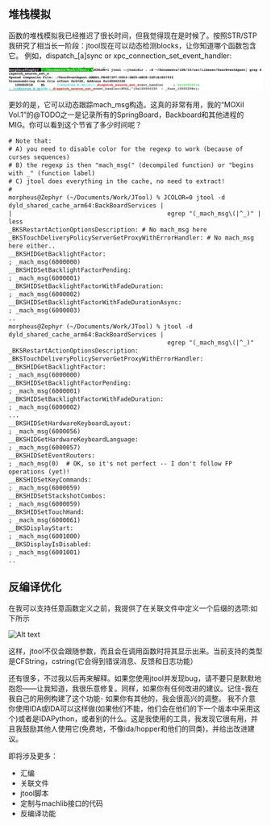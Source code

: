 ## 堆栈模拟 

函数的堆栈模拟我已经推迟了很长时间，但我觉得现在是时候了。按照STR/STP 我研究了相当长一阶段：jtool现在可以动态检测blocks，让你知道哪个函数包含它。
例如，dispatch_[a]sync or xpc_connection_set_event_handler:


![Alt text](./jtoolblocks.png)

更妙的是，它可以动态跟踪mach_msg构造。这真的非常有用，我的“MOXiI Vol.1”的@TODO之一是记录所有的SpringBoard，Backboard和其他进程的MIG。你可以看到这个节省了多少时间呢？

```
# Note that:
# A) you need to disable color for the regexp to work (because of curses sequences)
# B) the regexp is then "mach_msg(" (decompiled function) or "begins with _" (function label)
# C) jtool does everything in the cache, no need to extract!
#
morpheus@Zephyr (~/Documents/Work/JTool) % JCOLOR=0 jtool -d dyld_shared_cache_arm64:BackBoardServices |
|                                           egrep "(_mach_msg\(|^_)" | less
_BKSRestartActionOptionsDescription: # No mach_msg here 
_BKSTouchDeliveryPolicyServerGetProxyWithErrorHandler: # No mach_msg here either..
__BKSHIDGetBacklightFactor:
; _mach_msg(6000000)
__BKSHIDSetBacklightFactorPending:
; _mach_msg(6000001)
__BKSHIDSetBacklightFactorWithFadeDuration:
; _mach_msg(6000002)
__BKSHIDSetBacklightFactorWithFadeDurationAsync:
; _mach_msg(6000003)
..
morpheus@Zephyr (~/Documents/Work/JTool) % jtool -d dyld_shared_cache_arm64:BackBoardServices |
                                            egrep "(_mach_msg\(|^_)"       
_BKSRestartActionOptionsDescription: 
_BKSTouchDeliveryPolicyServerGetProxyWithErrorHandler: 
__BKSHIDGetBacklightFactor:
; _mach_msg(6000000)
__BKSHIDSetBacklightFactorPending:
; _mach_msg(6000001)
__BKSHIDSetBacklightFactorWithFadeDuration:
; _mach_msg(6000002)
...
__BKSHIDSetHardwareKeyboardLayout:
; _mach_msg(6000056)
__BKSHIDGetHardwareKeyboardLanguage:
; _mach_msg(6000057)
__BKSHIDSetEventRouters:
; _mach_msg(0)  # OK, so it's not perfect -- I don't follow FP operations (yet)!
__BKSHIDSetKeyCommands:
; _mach_msg(6000059)
__BKSHIDSetStackshotCombos:
; _mach_msg(6000059)
__BKSHIDSetTouchHand:
; _mach_msg(6000061)
__BKSDisplayStart:
; _mach_msg(6001000)
__BKSDisplayIsDisabled:
; _mach_msg(6001001)
..
```
## 反编译优化 ##

在我可以支持任意函数定义之前，我提供了在关联文件中定义一个后缀的选项:如下所示

![Alt text](./jtooldecomp1)

这样，jtool不仅会跟随参数，而且会在调用函数时将其显示出来。当前支持的类型是CFString，cstring(它会得到错误消息、反馈和日志功能）

还有很多，不过我以后再来解释。如果您使用jtool并发现bug，请不要只是默默地抱怨——让我知道，我很乐意修复。同样，如果你有任何改进的建议。记住-我在我自己的用例构建了这个功能- 如果你有其他的，我会很高兴的调整。
我不介意你使用IDA或IDA可以这样做(如果他们不能，他们会在他们的下一个版本中采用这个)或者是IDAPython，或者别的什么。这是我使用的工具，我发现它很有用，并且我鼓励其他人使用它(免费地，不像ida/hopper和他们的同类)，并给出改进建议。

即将涉及更多：
- 汇编
-  关联文件
- jtool脚本
-  定制与machlib接口的代码
-  反编译功能
